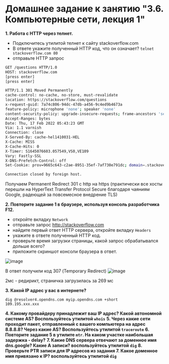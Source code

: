 # Домашнее задание к занятию "3.6. Компьютерные сети, лекция 1"

**1. Работа c HTTP через телнет.**
- Подключитесь утилитой телнет к сайту stackoverflow.com
- В ответе укажите полученный HTTP код, что он означает?
`telnet stackoverflow.com 80`
- отправьте HTTP запрос

```bash
GET /questions HTTP/1.0
HOST: stackoverflow.com
[press enter]
[press enter]

HTTP/1.1 301 Moved Permanently
cache-control: no-cache, no-store, must-revalidate
location: https://stackoverflow.com/questions
x-request-guid: 7a74c806-94dc-47db-a456-9c4ed9b4673a
feature-policy: microphone 'none'; speaker 'none'
content-security-policy: upgrade-insecure-requests; frame-ancestors 'self' https://stackexchange.com
Accept-Ranges: bytes
Date: Thu, 17 Feb 2022 05:43:23 GMT
Via: 1.1 varnish
Connection: close
X-Served-By: cache-hel1410031-HEL
X-Cache: MISS
X-Cache-Hits: 0
X-Timer: S1645076603.057549,VS0,VE109
Vary: Fastly-SSL
X-DNS-Prefetch-Control: off
Set-Cookie: prov=9665c643-c2ae-8951-35ef-7af730e791dc; domain=.stackoverflow.com; expires=Fri, 01-Jan-2055 00:00:00 GMT; path=/; HttpOnly

Connection closed by foreign host.

```
Получаем Permanent Redirect 301 с http на https (практически все хосты перешли на HyperText Transfer Protocol Secure благодаря чаяниям Google, радеющей за повсемесное внедрение TLS)

**2. Повторите задание 1 в браузере, используя консоль разработчика F12.**
- откройте вкладку `Network`
- отправьте запрос http://stackoverflow.com
- найдите первый ответ HTTP сервера, откройте вкладку `Headers`
- укажите в ответе полученный HTTP код.
- проверьте время загрузки страницы, какой запрос обрабатывался дольше всего?
- приложите скриншот консоли браузера в ответ.

![image](https://user-images.githubusercontent.com/93760545/154415568-5236e55e-8f68-4dc5-9f08-7b7c71e5364d.png)

В ответ получили код 307 (Temporary Redirect)
![image](https://user-images.githubusercontent.com/93760545/154415813-06405880-c7cc-44d8-a99f-08da1e9ce2f1.png)

2мс - редирикт, страничка загрузилась за 269 мс

**3. Какой IP адрес у вас в интернете?**

```
dig @resolver4.opendns.com myip.opendns.com +short
109.195.xxx.xxx
```

**4. Какому провайдеру принадлежит ваш IP адрес? Какой автономной системе AS? Воспользуйтесь утилитой `whois`**
**5. Через какие сети проходит пакет, отправленный с вашего компьютера на адрес 8.8.8.8? Через какие AS? Воспользуйтесь утилитой `traceroute`**
**6. Повторите задание 5 в утилите `mtr`. На каком участке наибольшая задержка - delay?**
**7. Какие DNS сервера отвечают за доменное имя dns.google? Какие A записи? воспользуйтесь утилитой `dig`**
**8. Проверьте PTR записи для IP адресов из задания 7. Какое доменное имя привязано к IP? воспользуйтесь утилитой `dig`**
